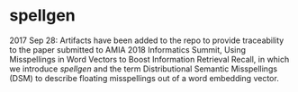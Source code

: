 # spellgen

2017 Sep 28: Artifacts have been added to the repo to provide traceability to the paper submitted to AMIA 2018 Informatics Summit, Using Misspellings in Word Vectors to Boost Information Retrieval Recall, in which we introduce _spellgen_ and the term Distributional Semantic Misspellings (DSM) to describe floating misspellings out of a word embedding vector.
